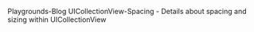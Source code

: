 Playgrounds-Blog
UICollectionView-Spacing - Details about spacing and sizing within UICollectionView
